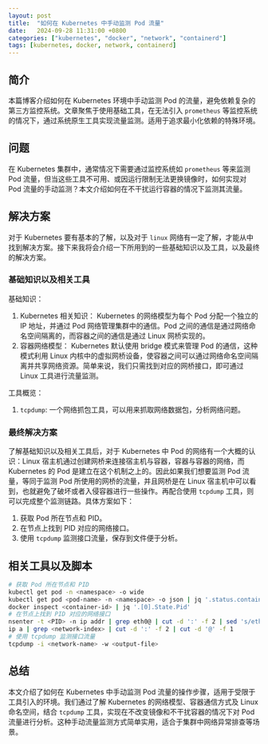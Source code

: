 ```yaml
---
layout: post
title:  "如何在 Kubernetes 中手动监测 Pod 流量"
date:   2024-09-28 11:31:00 +0800
categories: ["kubernetes", "docker", "network", "containerd"]
tags: [kubernetes, docker, network, containerd]
---
```


## 简介

本篇博客介绍如何在 Kubernetes 环境中手动监测 Pod 的流量，避免依赖复杂的第三方监控系统。文章聚焦于使用基础工具，在无法引入 `prometheus` 等监控系统的情况下，通过系统原生工具实现流量监测。适用于追求最小化依赖的特殊环境。

## 问题

在 Kubernetes 集群中，通常情况下需要通过监控系统如 `prometheus` 等来监测 Pod 流量，但当这些工具不可用、或因运行限制无法更换镜像时，如何实现对 Pod 流量的手动监测？本文介绍如何在不干扰运行容器的情况下监测其流量。

## 解决方案

对于 Kubernetes 要有基本的了解，以及对于 `linux` 网络有一定了解，才能从中找到解决方案。接下来我将会介绍一下所用到的一些基础知识以及工具，以及最终的解决方案。

### 基础知识以及相关工具

基础知识：

1. Kubernetes 相关知识：
   Kubernetes 的网络模型为每个 Pod 分配一个独立的 IP 地址，并通过 Pod 网络管理集群中的通信。Pod 之间的通信是通过网络命名空间隔离的，而容器之间的通信是通过 Linux 网桥实现的。
2. 容器网络模型：
   Kubernetes 默认使用 bridge 模式来管理 Pod 的通信，这种模式利用 Linux 内核中的虚拟网桥设备，使容器之间可以通过网络命名空间隔离并共享网络资源。简单来说，我们只需找到对应的网桥接口，即可通过 Linux 工具进行流量监测。

工具概览：

1. `tcpdump`: 一个网络抓包工具，可以用来抓取网络数据包，分析网络问题。

### 最终解决方案

了解基础知识以及相关工具后，对于 Kubernetes 中 Pod 的网络有一个大概的认识：Linux 宿主机通过创建网桥来连接宿主机与容器，容器与容器的网络，而 Kubernetes 的 Pod 是建立在这个机制之上的。因此如果我们想要监测 Pod 流量，等同于监测 Pod 所使用的网桥的流量，并且网桥是在 Linux 宿主机中可以看到，也就避免了破坏或者入侵容器进行一些操作。再配合使用 `tcpdump` 工具，则可以完成整个监测链路。具体方案如下：

1. 获取 Pod 所在节点和 PID。
2. 在节点上找到 PID 对应的网络接口。
3. 使用 `tcpdump` 监测接口流量，保存到文件便于分析。

## 相关工具以及脚本

```bash
# 获取 Pod 所在节点和 PID
kubectl get pod -n <namespace> -o wide
kubectl get pod <pod-name> -n <namespace> -o json | jq '.status.containerStatuses[0].containerID' | cut -d '/' -f 3 | cut -d '"' -f 1
docker inspect <container-id> | jq '.[0].State.Pid'
# 在节点上找到 PID 对应的网络接口
nsenter -t <PID> -n ip addr | grep eth0@ | cut -d ':' -f 2 | sed 's/eth0@if//g' 
ip a | grep <network-index> | cut -d ':' -f 2 | cut -d '@' -f 1
# 使用 tcpdump 监测接口流量
tcpdump -i <network-name> -w <output-file>
```

## 总结

本文介绍了如何在 Kubernetes 中手动监测 Pod 流量的操作步骤，适用于受限于工具引入的环境。我们通过了解 Kubernetes 的网络模型、容器通信方式及 Linux 命名空间，结合 `tcpdump` 工具，实现在不改变镜像和不干扰容器的情况下对 Pod 流量进行分析。这种手动流量监测方式简单实用，适合于集群中网络异常排查等场景。
